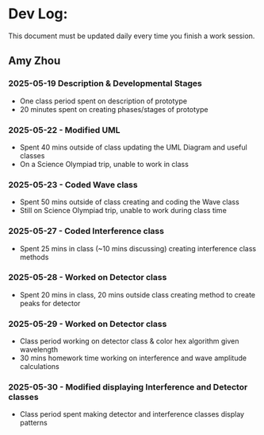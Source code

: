 # Dev Log:

This document must be updated daily every time you finish a work session.

## Amy Zhou

### 2025-05-19 Description & Developmental Stages 
- One class period spent on description of prototype
- 20 minutes spent on creating phases/stages of prototype

### 2025-05-22 - Modified UML
- Spent 40 mins outside of class updating the UML Diagram and useful classes
- On a Science Olympiad trip, unable to work in class

### 2025-05-23 - Coded Wave class
- Spent 50 mins outside of class creating and coding the Wave class
- Still on Science Olympiad trip, unable to work during class time

### 2025-05-27 - Coded Interference class
- Spent 25 mins in class (~10 mins discussing) creating interference class methods

### 2025-05-28 - Worked on Detector class
- Spent 20 mins in class, 20 mins outside class creating method to create peaks for detector

### 2025-05-29 - Worked on Detector class
- Class period working on detector class & color hex algorithm given wavelength
- 30 mins homework time working on interference and wave amplitude calculations

### 2025-05-30 - Modified displaying Interference and Detector classes
- Class period spent making detector and interference classes display patterns
